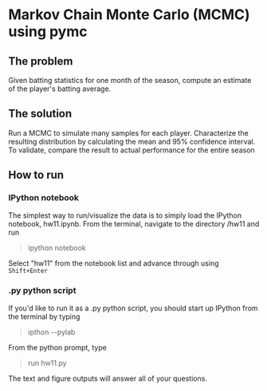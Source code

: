 # Markov Chain Monte Carlo (MCMC) using pymc
## The problem
Given batting statistics for one month of the season, compute an estimate of the player's batting average.

## The solution
Run a MCMC to simulate many samples for each player. Characterize the resulting distribution by calculating the mean and 95% confidence interval. To validate, compare the result to actual performance for the entire season

## How to run
### IPython notebook
The simplest way to run/visualize the data is to simply load the IPython notebook, hw11.ipynb. From the terminal, navigate to the directory /hw11 and run
> ipython notebook

Select "hw11" from the notebook list and advance through using `Shift+Enter`

### .py python script
If you'd like to run it as a .py python script, you should start up IPython from the terminal by typing
> ipthon --pylab

From the python prompt, type
> run hw11.py

The text and figure outputs will answer all of your questions.
